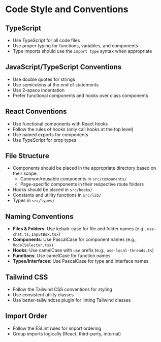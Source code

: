 # Code Style and Conventions

## TypeScript

- Use TypeScript for all code files
- Use proper typing for functions, variables, and components
- Type imports should use the `import type` syntax when appropriate

## JavaScript/TypeScript Conventions

- Use double quotes for strings
- Use semicolons at the end of statements
- Use 2-space indentation
- Prefer functional components and hooks over class components

## React Conventions

- Use functional components with React hooks
- Follow the rules of hooks (only call hooks at the top level)
- Use named exports for components
- Use TypeScript for prop types

## File Structure

- Components should be placed in the appropriate directory based on their scope:
  - Common/reusable components in `src/components/`
  - Page-specific components in their respective route folders
- Hooks should be placed in `src/hooks/`
- Constants and utility functions in `src/lib/`
- Types in `src/types/`

## Naming Conventions

- **Files & Folders**: Use kebab-case for file and folder names (e.g., `use-chat.ts`, `InputBox.tsx`)
- **Components**: Use PascalCase for component names (e.g., `ModelSelector.tsx`)
- **Hooks**: Use camelCase with `use` prefix (e.g., `use-local-threads.ts`)
- **Functions**: Use camelCase for function names
- **Types/Interfaces**: Use PascalCase for type and interface names

## Tailwind CSS

- Follow the Tailwind CSS conventions for styling
- Use consistent utility classes
- Use better-tailwindcss plugin for linting Tailwind classes

## Import Order

- Follow the ESLint rules for import ordering
- Group imports logically (React, third-party, internal)

